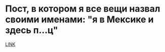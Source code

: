 # Пост, в котором я все вещи назвал своими именами: "я в Мексике и здесь п…ц"



[LINK](https://varlamov.ru/1069196.html)